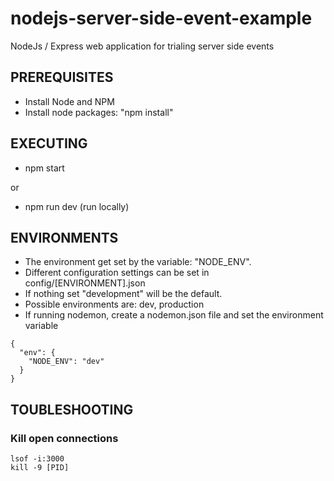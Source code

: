 # nodejs-server-side-event-example

NodeJs / Express web application for trialing server side events

## PREREQUISITES

- Install Node and NPM
- Install node packages: "npm install"

## EXECUTING

- npm start

or

- npm run dev (run locally)

## ENVIRONMENTS

- The environment get set by the variable: "NODE_ENV".
- Different configuration settings can be set in config/[ENVIRONMENT].json
- If nothing set "development" will be the default.
- Possible environments are: dev, production
- If running nodemon, create a nodemon.json file and set the environment variable

```
{
  "env": {
    "NODE_ENV": "dev"
  }
}
```

## TOUBLESHOOTING

### Kill open connections

```
lsof -i:3000
kill -9 [PID]
```
